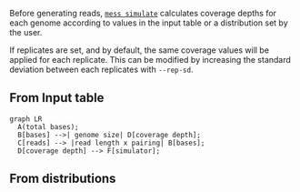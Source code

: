 Before generating reads, [`mess simulate`](../commands/simulate.md) calculates coverage depths for each genome according to values in the input table or a distribution set by the user.

If replicates are set, and by default, the same coverage values will be applied for each replicate. This can be modified by increasing the standard deviation between each replicates with `--rep-sd`.

## From Input table

``` mermaid
graph LR
  A(total bases);
  B[bases] -->| genome size| D[coverage depth];
  C[reads] --> |read length x pairing| B[bases];
  D[coverage depth] --> F[simulator];
```


## From distributions



